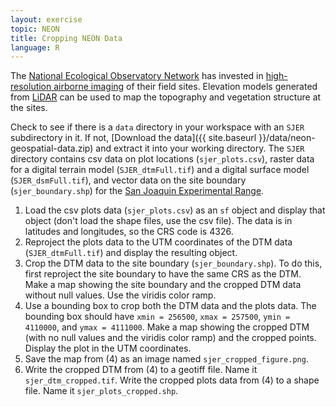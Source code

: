```yaml
---
layout: exercise
topic: NEON
title: Cropping NEON Data
language: R
---
```


The [National Ecological Observatory Network](http://www.neonscience.org) has invested in [high-resolution airborne imaging](https://www.neonscience.org/data-collection/airborne-remote-sensing) of their field sites. 
Elevation models generated from [LiDAR](https://www.neonscience.org/resources/learning-hub/tutorials/lidar-basics) can be used to map the topography and vegetation structure at the sites.

Check to see if there is a `data` directory in your workspace with an `SJER` subdirectory in it.
If not, [Download the data]({{ site.baseurl }}/data/neon-geospatial-data.zip) and extract it into your working directory.
The `SJER` directory contains csv data on plot locations (`sjer_plots.csv`), raster data for a digital terrain model (`SJER_dtmFull.tif`) and a digital surface model (`SJER_dsmFull.tif`), and vector data on the site boundary (`sjer_boundary.shp`) for the [San Joaquin Experimental Range](http://www.fs.fed.us/psw/ef/san_joaquin/). 

1. Load the csv plots data (`sjer_plots.csv`) as an `sf` object and display that object (don't load the shape files, use the csv file). The data is in latitudes and longitudes, so the CRS code is 4326.
2. Reproject the plots data to the UTM coordinates of the DTM data (`SJER_dtmFull.tif`) and display the resulting object.
3. Crop the DTM data to the site boundary (`sjer_boundary.shp`). To do this, first reproject the site boundary to have the same CRS as the DTM. Make a map showing the site boundary and the cropped DTM data without null values. Use the viridis color ramp.
4. Use a bounding box to crop both the DTM data and the plots data. The bounding box should have `xmin = 256500`, `xmax = 257500`, `ymin = 4110000`, and `ymax = 4111000`. Make a map showing the cropped DTM (with no null values and the viridis color ramp) and the cropped points. Display the plot in the UTM coordinates.
5. Save the map from (4) as an image named `sjer_cropped_figure.png`.
6. Write the cropped DTM from (4) to a geotiff file. Name it `sjer_dtm_cropped.tif`. Write the cropped plots data from (4) to a shape file. Name it `sjer_plots_cropped.shp`.
